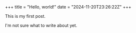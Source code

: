 +++
title = "Hello, world!"
date = "2024-11-20T23:26:22Z"
+++

This is my first post.

I'm not sure what to write about yet.